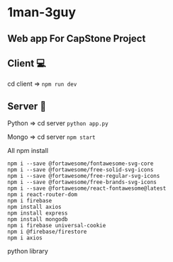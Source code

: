 # 1man-3guy
## Web app For CapStone Project

## Client 💻
cd client => ```npm run dev```

## Server 🔌
Python => cd server 
```python app.py```

Mongo => cd server 
``` npm start ```

All npm install
```
npm i --save @fortawesome/fontawesome-svg-core
npm i --save @fortawesome/free-solid-svg-icons
npm i --save @fortawesome/free-regular-svg-icons
npm i --save @fortawesome/free-brands-svg-icons
npm i --save @fortawesome/react-fontawesome@latest
npm i react-router-dom
npm i firebase
npm install axios
npm install express
npm install mongodb
npm i firebase universal-cookie
npm i @firebase/firestore
npm i axios
```

python library

